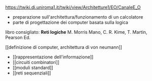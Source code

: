 https://twiki.di.uniroma1.it/twiki/view/Architetture1/EO/CanaleE_O
- preparazione sull'architettura/funzionamento di un calcolatore
- parte di progettazione dei computer basata sulla logica

libro consigliato: **Reti logiche** M. Morris Mano, C. R. Kime, T. Martin, Pearson Ed.

[[definizione di computer, architettura di von neumann]]

- [[rappresentazione dell'informazione]]
- [[circuiti combinatori]]
- [[moduli standard]]
- [[reti sequenziali]]